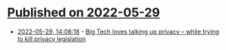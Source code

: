 # [Published on 2022-05-29](index.md)

* [2022-05-29, 14:08:18](https://news.ycombinator.com/item?id=31549237) - [Big Tech loves talking up privacy – while trying to kill privacy legislation](https://www.theregister.com/2022/05/27/big_tech_privacy/)
